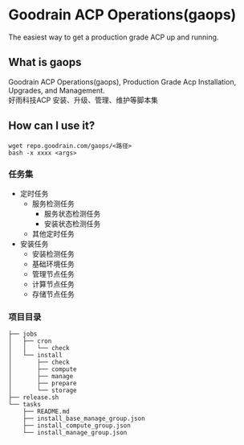# Goodrain ACP Operations(gaops)
The easiest way to get a production grade ACP up and running.

## What is gaops

Goodrain ACP Operations(gaops), Production Grade Acp Installation, Upgrades, and Management.  
好雨科技ACP 安装、升级、管理、维护等脚本集


## How can I use it?

```
wget repo.goodrain.com/gaops/<路径>
bash -x xxxx <args>
```

### 任务集

- 定时任务
    - 服务检测任务
        - 服务状态检测任务
        - 安装状态检测任务
    - 其他定时任务
- 安装任务
    - 安装检测任务
    - 基础环境任务
    - 管理节点任务
    - 计算节点任务
    - 存储节点任务

### 项目目录

```
├── jobs
│   ├── cron
│   │   └── check
│   └── install
│       ├── check
│       ├── compute
│       ├── manage
│       ├── prepare
│       └── storage
├── release.sh
└── tasks
    ├── README.md
    ├── install_base_manage_group.json
    ├── install_compute_group.json
    └── install_manage_group.json
```
